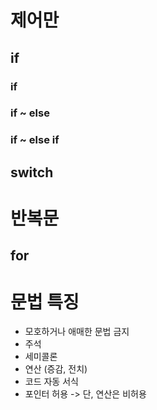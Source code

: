 # 제어만
## if
### if
### if ~ else
### if ~ else if
## switch

# 반복문
## for

# 문법 특징
- 모호하거나 애매한 문법 금지
- 주석
- 세미콜론
- 연산 (증감, 전치)
- 코드 자동 서식
- 포인터 허용 -> 단, 연산은 비허용